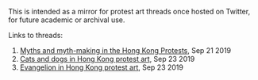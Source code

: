 This is intended as a mirror for protest art threads once hosted on Twitter, for future academic or archival use.

Links to threads:

1. [Myths and myth-making in the Hong Kong Protests](https://cwylo.github.io/hkprotestart/thread1), Sep 21 2019
2. [Cats and dogs in Hong Kong protest art](https://cwylo.github.io/hkprotestart/thread2), Sep 23 2019
3. [Evangelion in Hong Kong protest art](https://cwylo.github.io/hkprotestart/thread3), Sep 23 2019
